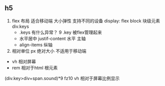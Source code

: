 ## h5
1. flex 布局 适合移动端 大小弹性 支持不同的设备
   display: flex block
   块级元素 div.keys
   - .keys 有什么异常？
   9 .key 被flex管理起来
   - 水平居中 justif-content 水平 主轴
   - align-items 纵轴
2. 相对单位
   px 绝对大小 不适用于移动端
 - vh 相对屏幕
 - rem 相对于html 根元素

(div.key>div+span.sound)*9
fz10
vh 相对于屏幕比例显示